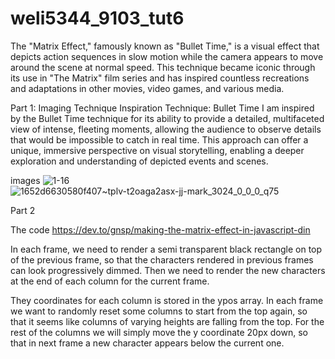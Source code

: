 # weli5344_9103_tut6


The "Matrix Effect," famously known as "Bullet Time," is a visual effect that depicts action sequences in slow motion while the camera appears to move around the scene at normal speed. This technique became iconic through its use in "The Matrix" film series and has inspired countless recreations and adaptations in other movies, video games, and various media.

Part 1: 
Imaging Technique Inspiration
Technique: Bullet Time
I am inspired by the Bullet Time technique for its ability to provide a detailed, multifaceted view of intense, fleeting moments, allowing the audience to observe details that would be impossible to catch in real time. This approach can offer a unique, immersive perspective on visual storytelling, enabling a deeper exploration and understanding of depicted events and scenes.

images
![1-16](https://github.com/Wenkaii/weli5344_9103_tut6/assets/146446712/c8cee10a-38f3-4371-900a-119889fded9b)
![1652d6630580f407~tplv-t2oaga2asx-jj-mark_3024_0_0_0_q75](https://github.com/Wenkaii/weli5344_9103_tut6/assets/146446712/092dac2b-5e38-4b97-b9a3-dabcd08befc3)



Part 2

The code
https://dev.to/gnsp/making-the-matrix-effect-in-javascript-din


In each frame, we need to render a semi transparent black rectangle on top of the previous frame, so that the characters rendered in previous frames can look progressively dimmed. Then we need to render the new characters at the end of each column for the current frame.

They coordinates for each column is stored in the ypos array. In each frame we want to randomly reset some columns to start from the top again, so that it seems like columns of varying heights are falling from the top. For the rest of the columns we will simply move the y coordinate 20px down, so that in next frame a new character appears below the current one.
